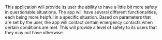 This application will provide its user the ability to have a little bit more safety in questionable situations. The app will have several different functionalities, each being more helpful in a specific situation. Based on parameters that are set by the user, the app will contact certain emergency contacts when certain conditions are met. This will provide a level of safety to its users that they may not have otherwise.
